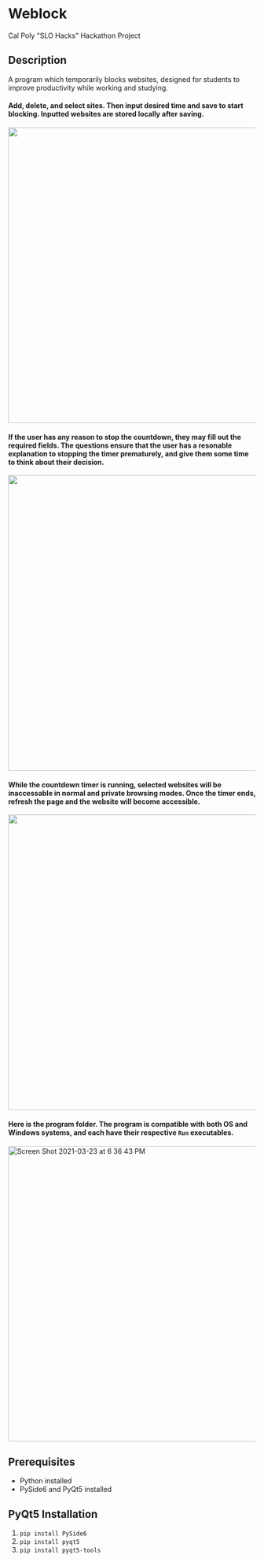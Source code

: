 # Weblock
Cal Poly "SLO Hacks" Hackathon Project

Description
-----
A program which temporarily blocks websites, designed for students to improve productivity while working and studying.

#### Add, delete, and select sites. Then input desired time and save to start blocking. Inputted websites are stored locally after saving.
<img src="https://user-images.githubusercontent.com/42549561/112264427-1eea7c00-8c2e-11eb-8705-a7f5ddd59464.gif" width="600"/>

#### If the user has any reason to stop the countdown, they may fill out the required fields. The questions ensure that the user has a resonable explanation to stopping the timer prematurely, and give them some time to think about their decision.
<img src="https://user-images.githubusercontent.com/42549561/112264433-214cd600-8c2e-11eb-80fb-ec3d7de9c0ae.gif" width="600"/>

#### While the countdown timer is running, selected websites will be inaccessable in normal and private browsing modes. Once the timer ends, refresh the page and the website will become accessible.
<img src="https://user-images.githubusercontent.com/42549561/112267541-da151400-8c32-11eb-9c0d-a5650d9eed50.gif" width="600"/>

#### Here is the program folder. The program is compatible with both OS and Windows systems, and each have their respective `Run` executables.
<img width="600" alt="Screen Shot 2021-03-23 at 6 36 43 PM" src="https://user-images.githubusercontent.com/42549561/112243571-0c128000-8c0b-11eb-83e8-cf7c2716055d.png">

Prerequisites
-----
* Python installed
* PySide6 and PyQt5 installed

PyQt5 Installation
----
1) `pip install PySide6`
2) `pip install pyqt5`
3) `pip install pyqt5-tools`
